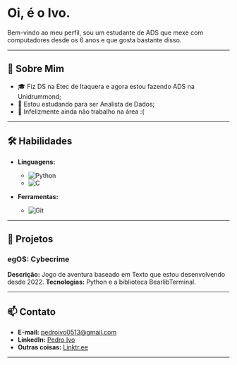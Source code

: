 # Oi, é o Ivo.

Bem-vindo ao meu perfil, sou um estudante de ADS que mexe com computadores desde os 6 anos e que gosta bastante disso.

---

## 🚀 Sobre Mim

- 🎓 Fiz DS na Etec de Itaquera e agora estou fazendo ADS na Unidrummond;
- 🌱 Estou estudando para ser Analista de Dados;
- 💼 Infelizmente ainda não trabalho na área :(

---

## 🛠️ Habilidades

- **Linguagens:** 
  - ![Python](https://img.shields.io/badge/Python-3776AB?style=for-the-badge&logo=python&logoColor=white)
  - ![C](https://img.shields.io/badge/C-A8B9CC?style=for-the-badge&logo=c&logoColor=white)

- **Ferramentas:**
  - ![Git](https://img.shields.io/badge/Git-F05032?style=for-the-badge&logo=git&logoColor=white)
---

## 📁 Projetos

### egOS: Cybecrime
**Descrição:** Jogo de aventura baseado em Texto que estou desenvolvendo desde 2022.
**Tecnologias:** Python e a biblioteca BearlibTerminal.

---

## 📫 Contato

- **E-mail:** pedroivo0513@gmail.com
- **LinkedIn:** [Pedro Ivo](https://www.linkedin.com/in/pedro-ivo-rocha/)
- **Outras coisas:** [Linktr.ee](https://linktr.ee/pedro_ivo)

---


